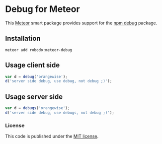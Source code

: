 # Debug for Meteor

This [Meteor](https://www.meteor.com/) smart package provides support for
the [npm debug](https://www.npmjs.com/package/debug) package.


## Installation

    meteor add robodo:meteor-debug


## Usage client side

```javascript
var d = debug('orangewise');
d('server side debug, use debug, not debug ;)');
```


## Usage server side

```javascript
var d = debugs('orangewise');
d('server side debug, use debugs, not debug ;)');
```


### License

This code is published under the [MIT license](LICENSE).


